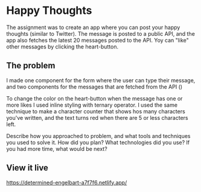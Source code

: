 # Happy Thoughts
The assignment was to create an app where you can post your happy thoughts (similar to Twitter). The message is posted to a public API, and the app also fetches the latest 20 messages posted to the API. Yoy can "like" other messages by clicking the heart-button.

## The problem
I made one component for the form where the user can type their message, and two components for the messages that are fetched from the API ()

To change the color on the heart-button when the message has one or more likes I used inline styling with ternary operator. I used the same technique to make a character counter that shows hos many characters you've written, and the text turns red when there are 5 or less characters left. 

Describe how you approached to problem, and what tools and techniques you used to solve it. How did you plan? What technologies did you use? If you had more time, what would be next?

## View it live
https://determined-engelbart-a7f7f6.netlify.app/